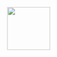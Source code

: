 <img src="https://cdn.discordapp.com/attachments/976454915939532800/1131402952872038400/ken-removebg-preview.png" min-width="100px" max-width="100px" width="100px" align="center">

